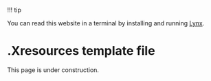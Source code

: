 !!! tip

You can read this website in a terminal by installing and running [Lynx](https://lynx.browser.org/).

# .Xresources template file

This page is under construction.
